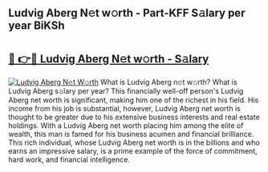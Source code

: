 ## Ludvig Aberg N𝚎t w𝚘rth - Part-KFF S𝚊lary per year BiKSh

# <h2><a href="http://gc51x8.nevu.top/?p=Ludvig+Aberg">🔗 👉🔴 Ludvig Aberg N𝚎t w𝚘rth - S𝚊lary</a></h2>

[![Ludvig Aberg N𝚎t W𝚘rth](https://i.imgur.com/Oavwk0R.jpeg)](http://gc51x8.nevu.top/?p=Ludvig+Aberg)
What is Ludvig Aberg n𝚎t w𝚘rth? What is Ludvig Aberg s𝚊lary per year?
This financially well-off person's Ludvig Aberg net worth is significant, making him one of the richest in his field. His income from his job is substantial, however, Ludvig Aberg net worth is thought to be greater due to his extensive business interests and real estate holdings. With a Ludvig Aberg net worth placing him among the elite of wealth, this man is famed for his business acumen and financial brilliance. This rich individual, whose Ludvig Aberg net worth is in the billions and who earns an impressive salary, is a prime example of the force of commitment, hard work, and financial intelligence.
